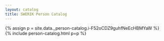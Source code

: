 ```yaml
---
layout: catalog
title: SWERIK Person Catalog
---
```

{% assign p = site.data._person-catalog.i-F52oCDZ9guhfNeEcHBMYaW %}
{% include person-catalog.html p=p %}

